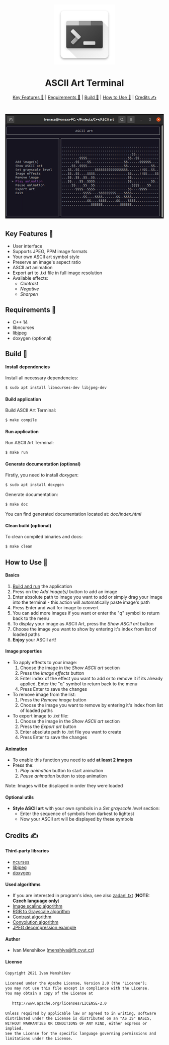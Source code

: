 <dl>
    <h1 align="center">
        <img src="img/logo.png" alt="ASCII Art Terminal" width="192">
        <br><br>ASCII Art Terminal<br>
    </h1>
    <p align="center">
        <a href="#key-features-">Key Features 🍪</a> |
        <a href="#requirements-">Requirements 🧬</a> |
        <a href="#build-">Build 🚀</a> |
        <a href="#how-to-use-">How to Use 📃</a> |
        <a href="#credits-">Credits ✍</a>
    </p>
    <h1 align="center">
        <img src="img/preview.gif" alt="Preview">
    </h1>
</dl>

## Key Features 🍪

* User interface
* Supports JPEG, PPM image formats
* Your own ASCII art symbol style
* Preserve an image's aspect ratio
* ASCII art animation
* Export art to .txt file in full image resolution
* Available effects:
    - _Contrast_
    - _Negative_
    - _Sharpen_

## Requirements 🧬

* C++ 14
* libncurses
* libjpeg
* doxygen (optional)

## Build 🚀

#### Install dependencies

Install all necessary dependencies:

```bash
$ sudo apt install libncurses-dev libjpeg-dev
```

#### Build application

Build ASCII Art Terminal:

```bash
$ make compile
```

#### Run application

Run ASCII Art Terminal:

```bash
$ make run
```

#### Generate documentation (optional)

Firstly, you need to install _doxygen_:

```bash
$ sudo apt install doxygen
```

Generate documentation:

```bash
$ make doc
```

You can find generated documentation located at: _doc/index.html_

#### Clean build (optional)

To clean compiled binaries and docs:

```bash
$ make clean
```

## How to Use 📃

#### Basics

1) [Build and run](#build-) the application
2) Press on the _Add image(s)_ button to add an image
3) Enter absolute path to image you want to add or simply drag your image into the terminal - this action will automatically paste image's path
4) Press Enter and wait for image to convert
5) You can add more images if you want or enter the "q" symbol to return back to the menu
6) To display your image as ASCII Art, press the _Show ASCII art_ button
7) Choose the image you want to show by entering it's index from list of loaded paths
8) **Enjoy** your ASCII art!

#### Image properties

* To apply effects to your image:
    1) Choose the image in the _Show ASCII art_ section
    2) Press the _Image effects_ button
    3) Enter index of the effect you want to add or to remove it if its already applied. Enter the "q" symbol to return back to the menu
    4) Press Enter to save the changes
* To remove image from the list:
    1) Press the _Remove image_ button
    2) Choose the image you want to remove by entering it's index from list of loaded paths
* To export image to _.txt_ file:
    1) Choose the image in the _Show ASCII art_ section
    2) Press the _Export art_ button
    3) Enter absolute path to .txt file you want to create
    4) Press Enter to save the changes

#### Animation

* To enable this function you need to add **at least 2 images**
* Press the:
    1) _Play animation_ button to start animation
    2) _Pause animation_ button to stop animation

Note: Images will be displayed in order they were loaded

#### Optional utils

* **Style ASCII art** with your own symbols in a _Set grayscale level_ section:
    - Enter the sequence of symbols from darkest to lightest
    - Now your ASCII art will be displayed by these symbols

## Credits ✍

#### Third-party libraries

* [ncurses](https://invisible-island.net/ncurses/announce.html)
* [libjpeg](http://libjpeg.sourceforge.net/)
* [doxygen](https://www.doxygen.nl/index.html)

#### Used algorithms

* If you are interested in program's idea, see also [zadani.txt](https://github.com/menshiva/ascii-art-terminal/blob/master/zadani.txt) (**NOTE: Czech language only**)
* [Image scaling algorithm](https://en.wikipedia.org/wiki/Image_scaling#Nearest-neighbor_interpolation)
* [RGB to Grayscale algorithm](https://en.wikipedia.org/wiki/Grayscale#Colorimetric_(perceptual_luminance-preserving)_conversion_to_grayscale)
* [Contrast algorithm](https://en.wikipedia.org/wiki/Contrast_(vision))
* [Convolution algorithm](https://setosa.io/ev/image-kernels/)
* [JPEG decompression example](https://github.com/LuaDist/libjpeg/blob/master/example.c#L210)

#### Author

* Ivan Menshikov (menshiva@fit.cvut.cz)

#### License

```
Copyright 2021 Ivan Menshikov

Licensed under the Apache License, Version 2.0 (the "License");
you may not use this file except in compliance with the License.
You may obtain a copy of the License at

   http://www.apache.org/licenses/LICENSE-2.0

Unless required by applicable law or agreed to in writing, software
distributed under the License is distributed on an "AS IS" BASIS,
WITHOUT WARRANTIES OR CONDITIONS OF ANY KIND, either express or implied.
See the License for the specific language governing permissions and
limitations under the License.
```
